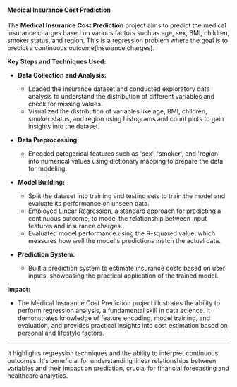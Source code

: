 #### **Medical Insurance Cost Prediction**

The **Medical Insurance Cost Prediction** project aims to predict the medical insurance charges based on various factors such as age, sex, BMI, children, smoker status, and region. This is a regression problem where the goal is to predict a continuous outcome(insurance charges).

**Key Steps and Techniques Used:**
- **Data Collection and Analysis:**
  - Loaded the insurance dataset and conducted exploratory data analysis to understand the distribution of different variables and check for missing values.
  - Visualized the distribution of variables like age, BMI, children, smoker status, and region using histograms and count plots to gain insights into the dataset.

- **Data Preprocessing:**
  - Encoded categorical features such as 'sex', 'smoker', and 'region' into numerical values using dictionary mapping to prepare the data for modeling.
  
- **Model Building:**
  - Split the dataset into training and testing sets to train the model and evaluate its performance on unseen data.
  - Employed Linear Regression, a standard approach for predicting a continuous outcome, to model the relationship between input features and insurance charges.
  - Evaluated model performance using the R-squared value, which measures how well the model's predictions match the actual data.

- **Prediction System:**
  - Built a prediction system to estimate insurance costs based on user inputs, showcasing the practical application of the trained model.

**Impact:**
- The Medical Insurance Cost Prediction project illustrates the ability to perform regression analysis, a fundamental skill in data science. It demonstrates knowledge of feature encoding, model training, and evaluation, and provides practical insights into cost estimation based on personal and lifestyle factors.

---

It highlights regression techniques and the ability to interpret continuous outcomes. It's beneficial for understanding linear relationships between variables and their impact on prediction, crucial for financial forecasting and healthcare analytics.
